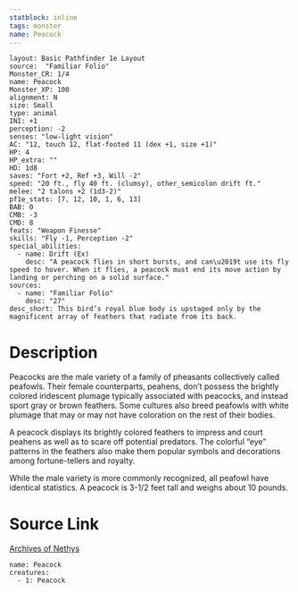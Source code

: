 ```yaml
---
statblock: inline
tags: monster
name: Peacock
---
```

```statblock
layout: Basic Pathfinder 1e Layout
source:  "Familiar Folio"
Monster_CR: 1/4
name: Peacock
Monster_XP: 100
alignment: N
size: Small
type: animal
INI: +1
perception: -2
senses: "low-light vision"
AC: "12, touch 12, flat-footed 11 (dex +1, size +1)"
HP: 4
HP_extra: ""
HD: 1d8
saves: "Fort +2, Ref +3, Will -2"
speed: "20 ft., fly 40 ft. (clumsy), other_semicolon drift ft."
melee: "2 talons +2 (1d3-2)"
pf1e_stats: [7, 12, 10, 1, 6, 13]
BAB: 0
CMB: -3
CMD: 8
feats: "Weapon Finesse"
skills: "Fly -1, Perception -2"
special_abilities:
  - name: Drift (Ex)
    desc: "A peacock flies in short bursts, and can\u2019t use its fly speed to hover. When it flies, a peacock must end its move action by landing or perching on a solid surface."
sources:
  - name: "Familiar Folio"
    desc: "27"
desc_short: This bird’s royal blue body is upstaged only by the magnificent array of feathers that radiate from its back.
```
# Description
Peacocks are the male variety of a family of pheasants collectively called peafowls. Their female counterparts, peahens, don’t possess the brightly colored iridescent plumage typically associated with peacocks, and instead sport gray or brown feathers. Some cultures also breed peafowls with white plumage that may or may not have coloration on the rest of their bodies.

A peacock displays its brightly colored feathers to impress and court peahens as well as to scare off potential predators. The colorful “eye” patterns in the feathers also make them popular symbols and decorations among fortune-tellers and royalty.

While the male variety is more commonly recognized, all peafowl have identical statistics. A peacock is 3-1/2 feet tall and weighs about 10 pounds.
# Source Link
[Archives of Nethys](https://aonprd.com/MonsterDisplay.aspx?ItemName=Peacock)
```encounter-table
name: Peacock
creatures:
  - 1: Peacock
```
